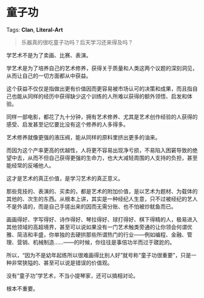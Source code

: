 # 童子功

Tags: **Clan**, **Literal-Art**

> 乐器真的很吃童子功吗？后天学习还来得及吗？



学艺术不是为了卖画、比赛、表演。

学艺术是为了培养自己的艺术修养，获得关于质量和人类这两个议题的深刻洞见，从而让自己的一切方面都从中获益。

这个获益不仅仅是指做出更有价值因而更容易被市场认可的决策和成果，而且指自己也能从同样的经历中获得缺少这个训练的人所难以获得的额外领悟、启发和体验。

同样一部电影，都花了九十分钟，拥有艺术修养、尤其是艺术创作经验的人获得的感受、启发甚至记忆要比没有这个修养的人多得多。

艺术修养就像更强的液压阀，能从同样的原料里挤出更多的油来。

而因为这个产率更高的优越性，人将更不容易出现净亏损，不易陷入困窘导致的绝望中去，从而不但自己获得更强的生命力，也大大减轻周围的人支持的负担，甚至能经常的反哺他人。

  


这才是艺术的真正价值，是学习艺术的真正意义。

那些竞技的、表演的、买卖的，都是艺术的附加价值，是以艺术为题材、为载体的其他的、次生的东西。从根本上讲，其实是一种经纪人生意，只不过被经纪的艺人不是外请的，而是自己手搓出来的因而无需分账、也不怕被炒鱿鱼而已。

  


画画得好、字写得好、诗作得好、琴拉得好、球打得好、棋下得精的人，极易进入其他领域的高超境界，甚至可以说如果没有一门艺术触类旁通的让你领会何谓优雅、简洁和丰盛，你单独的去硬拱那些所谓热门的行业——例如编程、金融、管理、营销、机械制造……——的时候，你往往是事倍功半而过于蹉跎的。

所以，“因为不是幼年起练所以很难画得比别人好”就号称“童子功很重要”，只是一种非常狭隘的、甚至可以说是错误的价值观。

没有“童子功”学艺术，不当小提琴家，还可以搞相对论。

根本不重要。



